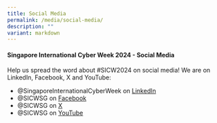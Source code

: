 ```yaml
---
title: Social Media
permalink: /media/social-media/
description: ""
variant: markdown
---
```

#### **Singapore International Cyber Week 2024 - Social Media**

Help us spread the word about #SICW2024 on social media! We are on LinkedIn, Facebook, X and YouTube:
+ @SingaporeInternationalCyberWeek on <a href="https://www.linkedin.com/company/SICWSG/" target="_blank">LinkedIn</a>
+ @SICWSG on <a href="https://www.facebook.com/SICWSG/" target="_blank">Facebook</a>
+ @SICWSG on <a href="https://twitter.com/SICWSG/" target="_blank">X</a>
+ @SICWSG on <a href="https://www.youtube.com/c/SingaporeInternationalCyberWeek" target="_blank">YouTube</a>